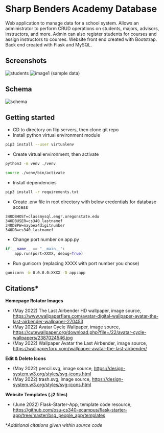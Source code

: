 # Sharp Benders Academy Database

Web application to manage data for a school system. Allows an administrator to perform CRUD operations on students, majors, advisors, instructors, and more. Admin can also register students for courses and assign instructors to courses. Website front end created with Bootstrap. Back end created with Flask and MySQL. 

## Screenshots 
![students](https://user-images.githubusercontent.com/88285952/199621306-e4d769c7-d581-4bbf-b36d-7414b9ad996c.png) 
![image1](https://user-images.githubusercontent.com/88285952/199621713-f5af3072-6f57-4818-8111-9f72d6c371aa.png)
(sample data)

## Schema
![schema](https://user-images.githubusercontent.com/88285952/199621590-1f20faff-ad7e-4614-9e49-f5a710f34f6c.png)


## Getting started

- CD to directory on flip servers, then clone git repo
- Install python virtual environment module
```bash
pip3 install --user virtualenv
```
- Create virtual environment, then activate
```bash
python3 -m venv ./venv
```
```bash
source ./venv/bin/activate
```
- Install dependencies
```bash
pip3 install -r requirements.txt
```
- Create .env file in root directory with below credentials for database access
```text
340DBHOST=classmysql.engr.oregonstate.edu
340DBUSER=cs340_lastnamef
340DBPW=maybea4digitnumber
340DB=cs340_lastnamef
```
- Change port number on app.py
```python
if __name__ == "__main__":
    app.run(port=XXXX, debug=True)
```
- Run gunicorn (replacing XXXX with port number you chose)
```bash
gunicorn -b 0.0.0.0:XXXX -D app:app
```

## Citations*

**Homepage Rotator Images**
- (May 2022) The Last Airbender HD wallpaper, image source, https://www.wallpaperflare.com/avatar-digital-wallpaper-avatar-the-last-airbender-wallpaper-270453
- (May 2022) Avatar Cycle Wallpaper, image source, https://cutewallpaper.org/download.php?file=/22/avatar-cycle-wallpapers/2387024546.jpg
- (May 2022) Wallpaper Avatar the Last Airbender, image source, https://wallpaperforu.com/wallpaper-avatar-the-last-airbender/

**Edit & Delete Icons**
- (May 2022) pencil.svg, image source, https://design-system.w3.org/styles/svg-icons.html
- (May 2022) trash.svg, image source, https://design-system.w3.org/styles/svg-icons.html

**Website Templates (.j2 files)**
- (June 2022) Flask-Starter-App, template code resource, https://github.com/osu-cs340-ecampus/flask-starter-app/tree/master/bsg_people_app/templates

**Additional citations given within source code*

